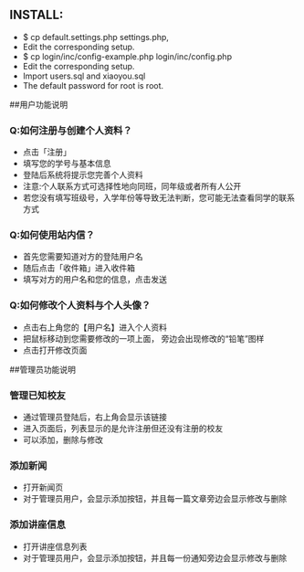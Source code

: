 ## INSTALL:
* $ cp default.settings.php settings.php, 
* Edit the corresponding setup.
* $ cp login/inc/config-example.php login/inc/config.php
* Edit the corresponding setup.
* Import users.sql and xiaoyou.sql
* The default password for root is root.


##用户功能说明
### Q:如何注册与创建个人资料？
* 点击「注册」
* 填写您的学号与基本信息
* 登陆后系统将提示您完善个人资料
* 注意:个人联系方式可选择性地向同班，同年级或者所有人公开
* 若您没有填写班级号，入学年份等导致无法判断，您可能无法查看同学的联系方式

### Q:如何使用站内信？
* 首先您需要知道对方的登陆用户名
* 随后点击「收件箱」进入收件箱
* 填写对方的用户名和您的信息，点击发送


### Q:如何修改个人资料与个人头像？
* 点击右上角您的【用户名】进入个人资料
* 把鼠标移动到您需要修改的一项上面， 旁边会出现修改的“铅笔”图样
* 点击打开修改页面



##管理员功能说明
### 管理已知校友
* 通过管理员登陆后，右上角会显示该链接
* 进入页面后，列表显示的是允许注册但还没有注册的校友
* 可以添加，删除与修改

### 添加新闻
* 打开新闻页
* 对于管理员用户，会显示添加按钮，并且每一篇文章旁边会显示修改与删除

### 添加讲座信息
* 打开讲座信息列表
* 对于管理员用户，会显示添加按钮，并且每一份通知旁边会显示修改与删除


